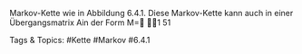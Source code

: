Markov-Kette wie in Abbildung 6.4.1. Diese Markov-Kette kann auch in einer Übergangsmatrix Ain
der Form
M=
1
51

   Tags & Topics:
   #Kette
   #Markov
   #6.4.1
